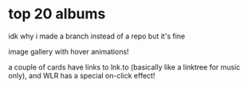 # top 20 albums
idk why i made a branch instead of a repo but it's fine

image gallery with hover animations!

a couple of cards have links to lnk.to (basically like a linktree for music only), and WLR has a special on-click effect!
